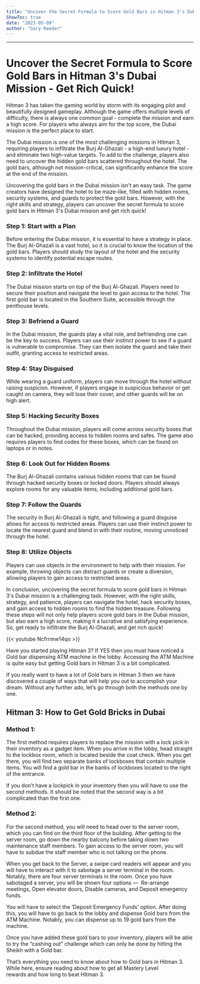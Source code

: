 ```yaml
---
title: "Uncover the Secret Formula to Score Gold Bars in Hitman 3's Dubai Mission - Get Rich Quick!"
ShowToc: true 
date: "2023-05-09"
author: "Gary Reeder"
---
```

*****
# Uncover the Secret Formula to Score Gold Bars in Hitman 3's Dubai Mission - Get Rich Quick!


Hitman 3 has taken the gaming world by storm with its engaging plot and beautifully designed gameplay. Although the game offers multiple levels of difficulty, there is always one common goal - complete the mission and earn a high score. For players who always aim for the top score, the Dubai mission is the perfect place to start.

The Dubai mission is one of the most challenging missions in Hitman 3, requiring players to infiltrate the Burj Al-Ghazali - a high-end luxury hotel - and eliminate two high-value targets. To add to the challenge, players also need to uncover the hidden gold bars scattered throughout the hotel. The gold bars, although not mission-critical, can significantly enhance the score at the end of the mission.

Uncovering the gold bars in the Dubai mission isn't an easy task. The game creators have designed the hotel to be maze-like, filled with hidden rooms, security systems, and guards to protect the gold bars. However, with the right skills and strategy, players can uncover the secret formula to score gold bars in Hitman 3's Dubai mission and get rich quick!

### Step 1: Start with a Plan

Before entering the Dubai mission, it is essential to have a strategy in place. The Burj Al-Ghazali is a vast hotel, so it is crucial to know the location of the gold bars. Players should study the layout of the hotel and the security systems to identify potential escape routes.

### Step 2: Infiltrate the Hotel

The Dubai mission starts on top of the Burj Al-Ghazali. Players need to secure their position and navigate the level to gain access to the hotel. The first gold bar is located in the Southern Suite, accessible through the penthouse levels.

### Step 3: Befriend a Guard

In the Dubai mission, the guards play a vital role, and befriending one can be the key to success. Players can use their instinct power to see if a guard is vulnerable to compromise. They can then isolate the guard and take their outfit, granting access to restricted areas.

### Step 4: Stay Disguised

While wearing a guard uniform, players can move through the hotel without raising suspicion. However, if players engage in suspicious behavior or get caught on camera, they will lose their cover, and other guards will be on high alert.

### Step 5: Hacking Security Boxes

Throughout the Dubai mission, players will come across security boxes that can be hacked, providing access to hidden rooms and safes. The game also requires players to find codes for these boxes, which can be found on laptops or in notes.

### Step 6: Look Out for Hidden Rooms

The Burj Al-Ghazali contains various hidden rooms that can be found through hacked security boxes or locked doors. Players should always explore rooms for any valuable items, including additional gold bars.

### Step 7: Follow the Guards

The security in Burj Al-Ghazali is tight, and following a guard disguise allows for access to restricted areas. Players can use their instinct power to locate the nearest guard and blend in with their routine, moving unnoticed through the hotel.

### Step 8: Utilize Objects

Players can use objects in the environment to help with their mission. For example, throwing objects can distract guards or create a diversion, allowing players to gain access to restricted areas.

In conclusion, uncovering the secret formula to score gold bars in Hitman 3's Dubai mission is a challenging task. However, with the right skills, strategy, and patience, players can navigate the hotel, hack security boxes, and gain access to hidden rooms to find the hidden treasure. Following these steps will not only help players score gold bars in the Dubai mission, but also earn a high score, making it a lucrative and satisfying experience. So, get ready to infiltrate the Burj Al-Ghazali, and get rich quick!

{{< youtube Ncfrrmw14qo >}} 



Have you started playing Hitman 3? If YES then you must have noticed a Gold bar dispensing ATM machine in the lobby. Accessing the ATM Machine is quite easy but getting Gold bars in Hitman 3 is a bit complicated.
 

 
If you really want to have a lot of Gold bars in Hitman 3 then we have discovered a couple of ways that will help you out to accomplish your dream. Without any further ado, let’s go through both the methods one by one.
 
## Hitman 3: How to Get Gold Bricks in Dubai
 
### Method 1:
 
The first method requires players to replace the mission with a lock pick in their inventory as a gadget item. When you arrive in the lobby, head straight to the lockbox room, which is located beside the coat check. When you get there, you will find two separate banks of lockboxes that contain multiple items. You will find a gold bar in the banks of lockboxes located to the right of the entrance.
 
If you don’t have a lockpick in your inventory then you will have to use the second methods. It should be noted that the second way is a bit complicated than the first one.
 
### Method 2:
 
For the second method, you will need to head over to the server room, which you can find on the third floor of the building. After getting to the server room, go down the nearby balcony before taking down two maintenance staff members. To gain access to the server room, you will have to subdue the staff member who is not talking on the phone.
 
When you get back to the Server, a swipe card readers will appear and you will have to interact with it to sabotage a server terminal in the room. Notably, there are four server terminals in the room. Once you have sabotaged a server, you will be shown four options —  Re-arrange meetings, Open elevator doors, Disable cameras, and Deposit emergency funds.
 
You will have to select the ‘Deposit Emergency Funds’ option. After doing this, you will have to go back to the lobby and dispense Gold bars from the ATM Machine. Notably, you can dispense up to 19 gold bars from the machine.
 
Once you have added these gold bars to your inventory, players will be able to try the “cashing out” challenge which can only be done by hitting the Sheikh with a Gold bar.
 
That’s everything you need to know about how to Gold bars in Hitman 3. While here, ensure reading about how to get all Mastery Level rewards and how long to beat Hitman 3.




